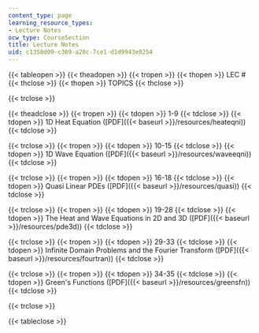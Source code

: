 ```yaml
---
content_type: page
learning_resource_types:
- Lecture Notes
ocw_type: CourseSection
title: Lecture Notes
uid: c1358d09-c369-a28c-7ce1-d1d9943e8254
---
```


{{< tableopen >}}
{{< theadopen >}}
{{< tropen >}}
{{< thopen >}}
LEC #
{{< thclose >}}
{{< thopen >}}
TOPICS
{{< thclose >}}

{{< trclose >}}

{{< theadclose >}}
{{< tropen >}}
{{< tdopen >}}
1-9
{{< tdclose >}}
{{< tdopen >}}
1D Heat Equation ([PDF]({{< baseurl >}}/resources/heateqni))
{{< tdclose >}}

{{< trclose >}}
{{< tropen >}}
{{< tdopen >}}
10-15
{{< tdclose >}}
{{< tdopen >}}
1D Wave Equation ([PDF]({{< baseurl >}}/resources/waveeqni))
{{< tdclose >}}

{{< trclose >}}
{{< tropen >}}
{{< tdopen >}}
16-18
{{< tdclose >}}
{{< tdopen >}}
Quasi Linear PDEs ([PDF]({{< baseurl >}}/resources/quasi))
{{< tdclose >}}

{{< trclose >}}
{{< tropen >}}
{{< tdopen >}}
19-28
{{< tdclose >}}
{{< tdopen >}}
The Heat and Wave Equations in 2D and 3D ([PDF]({{< baseurl >}}/resources/pde3d))
{{< tdclose >}}

{{< trclose >}}
{{< tropen >}}
{{< tdopen >}}
29-33
{{< tdclose >}}
{{< tdopen >}}
Infinite Domain Problems and the Fourier Transform ([PDF]({{< baseurl >}}/resources/fourtran))
{{< tdclose >}}

{{< trclose >}}
{{< tropen >}}
{{< tdopen >}}
34-35
{{< tdclose >}}
{{< tdopen >}}
Green's Functions ([PDF]({{< baseurl >}}/resources/greensfn))
{{< tdclose >}}

{{< trclose >}}

{{< tableclose >}}